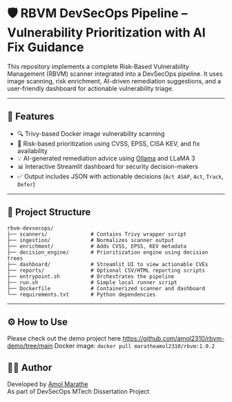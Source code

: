 # 🛡️ RBVM DevSecOps Pipeline – Vulnerability Prioritization with AI Fix Guidance

This repository implements a complete Risk-Based Vulnerability Management (RBVM) scanner integrated into a DevSecOps pipeline. It uses image scanning, risk enrichment, AI-driven remediation suggestions, and a user-friendly dashboard for actionable vulnerability triage.

---

## 🚀 Features

- 🔍 Trivy-based Docker image vulnerability scanning
- 🧠 Risk-based prioritization using CVSS, EPSS, CISA KEV, and fix availability
- 💡 AI-generated remediation advice using [Ollama](https://ollama.com) and LLaMA 3
- 📊 Interactive Streamlit dashboard for security decision-makers
- ✅ Output includes JSON with actionable decisions (`Act ASAP`, `Act`, `Track`, `Defer`)

---

## 📁 Project Structure

```
rbvm-devsecops/
├── scanners/              # Contains Trivy wrapper script
├── ingestion/             # Normalizes scanner output
├── enrichment/            # Adds CVSS, EPSS, KEV metadata
├── decision_engine/       # Prioritization engine using decision trees
├── dashboard/             # Streamlit UI to view actionable CVEs
├── reports/               # Optional CSV/HTML reporting scripts
├── entrypoint.sh          # Orchestrates the pipeline
├── run.sh                 # Simple local runner script
├── Dockerfile             # Containerized scanner and dashboard
└── requirements.txt       # Python dependencies
```

---

## ⚙️ How to Use

Please check out the demo project here
https://github.com/amol2310/rbvm-demo/tree/main
Docker image: 
```docker pull maratheamol2310/rbvm:1.0.2```

## 👨‍💻 Author

Developed by [Amol Marathe](https://github.com/amolmarathe)  
As part of DevSecOps MTech Dissertation Project


